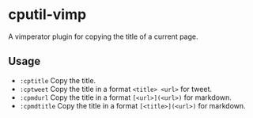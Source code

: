 # cputil-vimp

A vimperator plugin for copying the title of a current page.

## Usage

* `:cptitle` Copy the title.
* `:cptweet` Copy the title in a format `<title> <url>` for tweet.
* `:cpmdurl` Copy the title in a format `[<url>](<url>)` for markdown.
* `:cpmdtitle` Copy the title in a format `[<title>](<url>)` for markdown.
